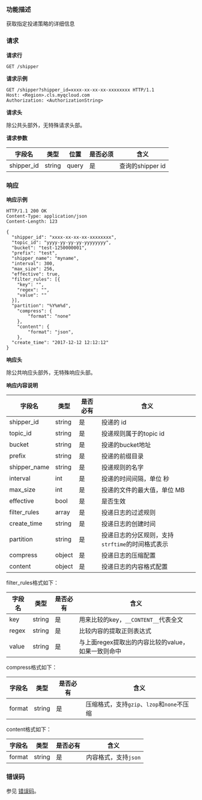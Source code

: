 ### 功能描述

获取指定投递策略的详细信息

### 请求
**请求行**

```
GET /shipper
```

**请求示例**

```
GET /shipper?shipper_id=xxxx-xx-xx-xx-xxxxxxxx HTTP/1.1
Host: <Region>.cls.myqcloud.com
Authorization: <AuthorizationString>

```

**请求头**

除公共头部外，无特殊请求头部。

**请求参数**

| 字段名        |  类型  | 位置  |是否必须 |      含义                  |
|--------------|--------|------|--------|---------------------------|
| shipper_id   | string | query| 是      |查询的shipper id           |

### 响应
**响应示例**

```
HTTP/1.1 200 OK
Content-Type: application/json
Content-Length: 123

{
  "shipper_id": "xxxx-xx-xx-xx-xxxxxxxx",
  "topic_id": "yyyy-yy-yy-yy-yyyyyyyy",
  "bucket": "test-1250000001",
  "prefix": "test",
  "shipper_name": "myname",
  "interval": 300,
  "max_size": 256,
  "effective": true,
  "filter_rules": [{
    "key": "",
    "regex": "",
    "value": ""
  }],
  "partition": "%Y%m%d",
    "compress": {
        "format": "none"
    },
    "content": {
        "format": "json",
    },
  "create_time": "2017-12-12 12:12:12"
}
```

**响应头**

除公共响应头部外，无特殊响应头部。

**响应内容说明**

|  字段名     |  类型  | 是否必有 |        含义                    |
|------------|--------|---------|-------------------------------|
| shipper_id | string | 是      | 投递的 id                      |
| topic_id   | string | 是      | 投递规则属于的topic id          |
| bucket     | string | 是      | 投递的bucket地址                |
| prefix     | string | 是      | 投递的前缀目录                  |
| shipper_name| string| 是      | 投递规则的名字                  |
| interval   | int    | 是      | 投递的时间间隔，单位 秒          |
| max_size   | int    | 是      | 投递的文件的最大值，单位 MB      |
| effective  | bool   | 是      | 是否生效                       |
| filter_rules| array | 是      | 投递日志的过滤规则              |
| create_time| string | 是      | 投递日志的创建时间              |
| partition| string | 是      | 投递日志的分区规则，支持```strftime```的时间格式表示              |
| compress| object| 是      | 投递日志的压缩配置              |
| content| object | 是      | 投递日志的内容格式配置              |

filter_rules格式如下：

|  字段名     |  类型  | 是否必有 |        含义                    |
|------------|--------|---------|-------------------------------|
| key        | string | 是      | 用来比较的key，```__CONTENT__```代表全文          |
| regex      | string | 是      | 比较内容的提取正则表达式                          |
| value      | string | 是      | 与上面regex提取出的内容比较的value，如果一致则命中  |

compress格式如下：

|  字段名     |  类型  | 是否必有 |        含义                    |
|------------|--------|---------|-------------------------------|
| format    | string | 是      | 压缩格式，支持```gzip```、```lzop```和```none```不压缩          |

content格式如下：

|  字段名     |  类型  | 是否必有 |        含义                    |
|------------|--------|---------|-------------------------------|
| format    | string | 是      | 内容格式，支持```json```         |


### 错误码

参见 [错误码](https://cloud.tencent.com/document/product/614/12402)。
